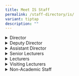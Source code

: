 ```yaml
---
title: Meet IS Staff
permalink: /staff-directory/is/
variant: tiptap
description: ""
---
```

<div data-type="detailGroup" class="isomer-accordion isomer-accordion-white">
<details class="isomer-details">
<summary>Director</summary>
<div data-type="detailsContent" class="isomer-details-content">
<p><a href="/director-mr-lai-kok-weng-lawrence/" rel="noopener noreferrer nofollow" target="_blank">Mr Lai Kok Weng, Lawrence</a>
</p>
</div>
</details>
<details class="isomer-details">
<summary>Deputy Director</summary>
<div data-type="detailsContent" class="isomer-details-content">
<p>Ms Chong Claramae
<br>Ms Evelyn Ng Mui Khim</p>
</div>
</details>
<details class="isomer-details">
<summary>Assistant Director</summary>
<div data-type="detailsContent" class="isomer-details-content">
<p>Ms Chew Sandra
<br>Mr Kow Kok Sing</p>
</div>
</details>
<details class="isomer-details">
<summary>Senior Lecturers</summary>
<div data-type="detailsContent" class="isomer-details-content">
<p>Mr Chan Keen Len</p>
<p>Mr Chan Yoke Khiong</p>
<p>Mr Chow Kuo Ming, Jason</p>
<p>Ms Chew Jie Li, Jeanette</p>
<p>Mr Chua Kian Lye, Thomas</p>
<p>Mr Goh Choon Kiat, Kevin</p>
<p>Ms Hirata Yoko</p>
<p>Ms Khartini Bte Abdul Khalid</p>
<p>Ms Koh Weiting Jennifer</p>
<p>Mr Kuek Lee Hock, Laurence</p>
<p>Mr Lam Kah Mun, Max</p>
<p>Ms Lau Y​u Ching
<br>Ms Lee Huay Ling, Lynn
<br>Mrs Lim-Tan Kang Ling, Karen
<br>Mr Loh Wai Tuck
<br>Ms Lupton, Irene (Senior Education Specialist)
<br>Dr Noorashikin Abdul Rahman
<br>Mr Phan Kim Huat, Peter</p>
<p>Mr Phuah Wai Ann Adrian</p>
<p>Mr Ramesh Nathaneal Subramaniam</p>
<p>Ms Tan Lai Wan</p>
<p>Mr Tan Jit Hong, Samuel</p>
<p>Ms Tan Yam Hua Gertrude</p>
<p>Mrs Tan-Beng Mei Nah Juliet</p>
<p>Ms Thng Suat Ling, Stella</p>
<p>Ms Thorarajoo Elizabeth</p>
<p>Mr Wong Wing Kiong​​, Keith</p>
<p>Mr Yeo Chern Tat</p>
<p>Mr Yong Kam Seng</p>
<p>Mr Young Lung Dax (​​Senior Education Specialist)</p>
<p>Dr Yong Sin Kee,Gabriel</p>
</div>
</details>
<details class="isomer-details">
<summary>Lecturers</summary>
<div data-type="detailsContent" class="isomer-details-content">
<p>Mr Ang Kiam Huat Edmund</p>
<p>Mr Chen Hwei Min</p>
<p>Mr Cheung Kian Wah</p>
<p>Ms Chia Genny</p>
<p>Ms Khoo Hui En Eunice</p>
<p>Mr Hui Kah Seng</p>
<p>Mr Lai Khar Chun Camillus</p>
<p>Mr Lee Meng Hsien</p>
<p>Ms MaykalaVaane Narayanan</p>
<p>Ms Ng Kah Yee</p>
<p>Ms Ng Shu Chiu, Grace​​</p>
<p>Ms Ooi Chen Ni Pauline</p>
<p>Mr Ong Su Kit</p>
<p>Ms Tam Yee Tak, Hazel</p>
</div>
</details>
<details class="isomer-details">
<summary>Visiting Lecturers</summary>
<div data-type="detailsContent" class="isomer-details-content">
<p>Ms Eom Chan Mi Chloe</p>
<p>Mr Jeandin-Livet Kevin</p>
<p>Ms Tanaka Chishiho
<br>Mr Vogt Aaron</p>
</div>
</details>
<details class="isomer-details">
<summary>Non-Academic Staff</summary>
<div data-type="detailsContent" class="isomer-details-content">
<p>Ms Ong Hui Shi, Maisie</p>
<p>Ms Hasanah Bte Odit​</p>
<p>Mrs Lee-Tan Meow Leng</p>
<p>Mr Lim Chee Hei</p>
<p>Ms Maria Bte Buang</p>
<p>Mr Mohamed Imran Muniff</p>
<p>Mr Ng Woon Liam William</p>
<p>Ms Seto-Ng Beng Kiang</p>
<p>Mr Tan Siow Peng</p>
<p>Mr Yeo Say Boon
<br>Ms Ng Wan Chieh</p>
</div>
</details>
</div>
<p></p>